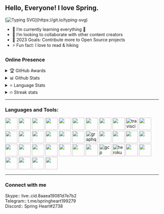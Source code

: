 
## Hello, Everyone! I love Spring.
[![Typing SVG](https://readme-typing-svg.herokuapp.com/?lines=DevOps,Senior+Full-Stack+Engineer;AWS+Community+Builder;Open-Source+Enthusiast;Artisan+Lover;Social+Media+Influencer;Blogger;and+UI/UX-designer!;)](https://git.io/typing-svg)

- 🌱 I’m currently learning everything 🤣
- 👯 I’m looking to collaborate with other content creators
- 🥅 2023 Goals: Contribute more to Open Source projects
- ⚡ Fun fact: I love to read & hiking

### Online Presence

<!-- markdownlint-disable MD033 -->
<details>
    <summary>&#127942 GitHub Awards</summary><br>

![Github Trophy](https://github-profile-trophy.vercel.app/?username=springheart199279)
</details>

<details>
  <summary>📊 Github Stats</summary><br>
  <img alt="Dinush Chathurya Github Stats" src="https://github-readme-stats.vercel.app/api?username=dinushchathurya&count_private=true&show_icons=true&theme=algolia" style="height:214px;"/>
</details>

<details>
  <summary>&#11088 Language Stats</summary><br>
    <img alt="Top Languages" src="https://github-readme-stats.vercel.app/api/top-langs/?username=dinushchathurya&theme=algolia&langs_count=15&layout=compact" />
</details>

<details>
  <summary>🔥 Streak stats</summary><br>

  [![GitHub Streak](https://github-readme-streak-stats.herokuapp.com?user=dinushchathurya&theme=highcontrast&hide_border=true)](https://git.io/streak-stats)
</details>
<!-- markdownlint-enable MD033 -->

---
### Languages and Tools:

<p align="left">
<img src="https://cdn.jsdelivr.net/gh/devicons/devicon/icons/kubernetes/kubernetes-plain.svg" style="width:40px; height:40px"/>   
<img src="https://cdn.jsdelivr.net/gh/devicons/devicon/icons/docker/docker-original.svg" style="width:40px; height:40px"/> 
<img src="https://cdn.jsdelivr.net/gh/devicons/devicon/icons/argocd/argocd-original.svg"  style="width:40px; height:40px"/>         
<img src="https://cncf-branding.netlify.app/img/projects/helm/horizontal/color/helm-horizontal-color.svg"  style="width:40px; height:40px"/>
<img src="https://img.stackshare.io/service/12670/kustomize.png"  style="width:40px; height:40px"/>
<img src="https://cdn.jsdelivr.net/gh/devicons/devicon/icons/jenkins/jenkins-original.svg" style="width:40px; height:40px"/>              
<img src="https://cdn.jsdelivr.net/gh/devicons/devicon/icons/circleci/circleci-plain.svg" style="width:40px; height:40px"/> 
<img src="https://cdn.jsdelivr.net/gh/devicons/devicon/icons/ansible/ansible-original.svg" style="width:40px; height:40px"/>         
<img src="https://cdn.jsdelivr.net/gh/devicons/devicon/icons/terraform/terraform-original.svg"style="width:40px; height:40px"/>  
<img src="https://www.vectorlogo.zone/logos/travis-ci/travis-ci-icon.svg" alt="travisci" width="40" height="40"/>       
<img src="https://cdn.jsdelivr.net/gh/devicons/devicon/icons/bash/bash-plain.svg" style="width:40px; height:40px"/>       
<img src="https://cdn.jsdelivr.net/gh/devicons/devicon/icons/php/php-original.svg" style="width:40px; height:40px"/>
<img src="https://cdn.jsdelivr.net/gh/devicons/devicon/icons/laravel/laravel-plain.svg" style="width:40px; height:40px"/>
<img src="https://cdn.jsdelivr.net/gh/devicons/devicon/icons/composer/composer-original.svg" style="width:40px; height:40px"/>     
<img src="https://cdn.jsdelivr.net/gh/devicons/devicon/icons/nestjs/nestjs-plain.svg" style="width:40px; height:40px"/>
<img src="https://cdn.jsdelivr.net/gh/devicons/devicon/icons/nodejs/nodejs-original.svg" width="40" height="40"/>     
<img src="https://cdn.jsdelivr.net/gh/devicons/devicon/icons/express/express-original.svg" width="40" height="40"/>      
<img src="https://www.vectorlogo.zone/logos/graphql/graphql-icon.svg" alt="graphql" width="40" height="40"/>
<img src="https://cdn.jsdelivr.net/gh/devicons/devicon/icons/html5/html5-original.svg" style="width:40px; height:40px"/>
<img src="https://cdn.jsdelivr.net/gh/devicons/devicon/icons/bootstrap/bootstrap-original.svg" style="width:40px; height:40px"/>        
<img src="https://cdn.jsdelivr.net/gh/devicons/devicon/icons/css3/css3-original.svg" style="width:40px; height:40px"/>
<img src="https://cdn.jsdelivr.net/gh/devicons/devicon/icons/javascript/javascript-original.svg" style="width:40px; height:40px"/>       
<img src="https://cdn.jsdelivr.net/gh/devicons/devicon/icons/wordpress/wordpress-plain.svg" style="width:40px; height:40px"/>
<img src="https://cdn.jsdelivr.net/gh/devicons/devicon/icons/jquery/jquery-original.svg" style="width:40px; height:40px"/>
<img src="https://cdn.jsdelivr.net/gh/devicons/devicon/icons/ionic/ionic-original.svg" style="width:40px; height:40px"/>
<img src="https://cdn.jsdelivr.net/gh/devicons/devicon/icons/mysql/mysql-original.svg" style="width:40px; height:40px"/>
<img src="https://cdn.jsdelivr.net/gh/devicons/devicon/icons/microsoftsqlserver/microsoftsqlserver-plain.svg" style="width:40px; height:40px"/>
<img src="https://cdn.jsdelivr.net/gh/devicons/devicon/icons/angularjs/angularjs-original.svg" style="width:40px; height:40px"/>
<img src="https://cdn.jsdelivr.net/gh/devicons/devicon/icons/amazonwebservices/amazonwebservices-original.svg"  style="width:40px; height:40px"/>
<img src="https://www.vectorlogo.zone/logos/google_cloud/google_cloud-icon.svg" alt="gcp" width="40" height="40"/>
<img src="https://www.vectorlogo.zone/logos/heroku/heroku-icon.svg" alt="heroku" width="40" height="40"/>
<img src="https://cdn.jsdelivr.net/gh/devicons/devicon/icons/azure/azure-original.svg" style="width:40px; height:40px"/>
<img src="https://cdn.jsdelivr.net/gh/devicons/devicon/icons/apache/apache-original.svg" style="width:40px; height:40px"/>
<img src="https://cdn.jsdelivr.net/gh/devicons/devicon/icons/nginx/nginx-original.svg" style="width:40px; height:40px"/>         
<img src="https://cdn.jsdelivr.net/gh/devicons/devicon/icons/magento/magento-original.svg" style="width:40px; height:40px"/>
<img src="https://cdn.jsdelivr.net/gh/devicons/devicon/icons/mongodb/mongodb-original.svg" style="width:40px; height:40px" />                                                                                                                     
<img src="https://cdn.jsdelivr.net/gh/devicons/devicon/icons/postgresql/postgresql-original.svg" style="width:40px; height:40px"/>
                                                                                                                               </p>

---

### Connect with me

Skype:: live:.cid.8aaea19081d7e7b2 <br />
Telegram:: t.me/springheart199279 <br />
Discord:: Spring Heart#2738 <br />


